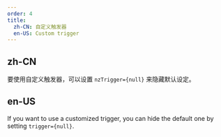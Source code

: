```yaml
---
order: 4
title:
  zh-CN: 自定义触发器
  en-US: Custom trigger
---
```


## zh-CN

要使用自定义触发器，可以设置 `nzTrigger={null}` 来隐藏默认设定。

## en-US

If you want to use a customized trigger, you can hide the default one by setting `trigger={null}`.
